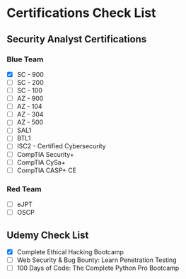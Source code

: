 # Certifications Check List

## Security Analyst Certifications

### Blue Team

- [x] SC - 900
- [ ] SC - 200
- [ ] SC - 100
- [ ] AZ - 900
- [ ] AZ - 104
- [ ] AZ - 304
- [ ] AZ - 500
- [ ] SAL1
- [ ] BTL1
- [ ] ISC2 - Certified Cybersecurity
- [ ] CompTIA Security+
- [ ] CompTIA CySa+
- [ ] CompTIA CASP+ CE

### Red Team

- [ ] eJPT
- [ ] OSCP

## Udemy Check List

- [x] Complete Ethical Hacking Bootcamp
- [ ] Web Security & Bug Bounty: Learn Penetration Testing
- [ ] 100 Days of Code: The Complete Python Pro Bootcamp
